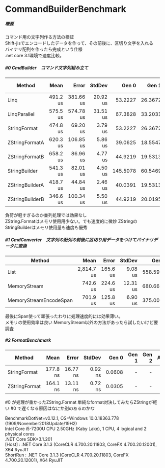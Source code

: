 # CommandBuilderBenchmark
##### 概要  
  コマンド用の文字列作る方法の検証  
  Shift-jisでエンコードしたデータを作って、その前後に、区切り文字を入れる  
  バイナリ配列を作ったら完成という仕様  
  .net core 3.1環境で速度比較。  

##### #0 CmdBuilder　コマンド文字列組み立て
|          Method |     Mean |     Error |   StdDev |    Gen 0 |   Gen 1 | Gen 2 | Allocated |
|---------------- |---------:|----------:|---------:|---------:|--------:|------:|----------:|
|            Linq | 491.2 us | 381.66 us | 20.92 us |  53.2227 | 26.3672 |     - | 281.37 KB |
|    LinqParallel | 575.5 us | 574.78 us | 31.51 us |  67.3828 | 33.2031 |     - | 343.13 KB |
|    StringFormat | 474.8 us |  69.20 us |  3.79 us |  53.2227 | 26.3672 |     - | 281.37 KB |
|  ZStringFormatA | 620.3 us | 106.85 us |  5.86 us |  39.0625 | 18.5547 |     - | 203.24 KB |
|  ZStringFormatB | 658.2 us |  86.96 us |  4.77 us |  44.9219 | 19.5313 |     - | 234.49 KB |
|   StringBuilder | 541.3 us |  82.01 us |  4.50 us | 145.5078 | 60.5469 |     - | 757.93 KB |
| ZStringBuilderA | 418.7 us |  44.84 us |  2.46 us |  40.0391 | 19.5313 |     - | 203.24 KB |
| ZStringBuilderB | 346.6 us | 100.34 us |  5.50 us |  44.9219 | 20.0195 |     - | 234.49 KB |

負荷が軽すぎるのか並列処理では効果なし  
ZString.Formatはメモリ使用用少ない。でも速度的に微妙
ZStringのStringBuilderはメモリ使用量も速度も優秀

##### #1 CmdConverter　文字列の配列の前後に区切り用データをつけてバイナリデータに変換
|                 Method |       Mean |    Error |   StdDev |    Gen 0 |    Gen 1 |    Gen 2 | Allocated |
|----------------------- |-----------:|---------:|---------:|---------:|---------:|---------:|----------:|
|                   List | 2,814.7 us | 165.6 us |  9.08 us | 558.5938 | 234.3750 | 109.3750 |   3.16 MB |
|           MemoryStream |   742.6 us | 224.6 us | 12.31 us | 680.6641 | 347.6563 | 291.9922 |   1.81 MB |
| MemoryStreamEncodeSpan |   701.9 us | 125.8 us |  6.90 us | 375.0000 | 293.9453 | 290.0391 |   1.36 MB |

最後にSpan使って頑張ったわりに処理速度的には効果薄い。  
メモリの使用効率は良い
MemoryStream以外の方法があったら試したいけど要調査

##### #2 FormatBenchmark
|        Method |     Mean |    Error |  StdDev |  Gen 0 | Gen 1 | Gen 2 | Allocated |
|-------------- |---------:|---------:|--------:|-------:|------:|------:|----------:|
|  StringFormat | 177.8 ns | 16.77 ns | 0.92 ns | 0.0608 |     - |     - |      96 B |
| ZStringFormat | 164.1 ns | 13.11 ns | 0.72 ns | 0.0305 |     - |     - |      48 B |

#0 が処理が重かったZString.Format
単純なformat対決してみたらZStringが軽い
#0 で遅くなる原因はなにか別のあるのかな


BenchmarkDotNet=v0.12.1, OS=Windows 10.0.18363.778 (1909/November2018Update/19H2)  
Intel Core i5-7200U CPU 2.50GHz (Kaby Lake), 1 CPU, 4 logical and 2 physical cores  
.NET Core SDK=3.1.201  
  [Host]   : .NET Core 3.1.3 (CoreCLR 4.700.20.11803, CoreFX 4.700.20.12001), X64 RyuJIT  
  ShortRun : .NET Core 3.1.3 (CoreCLR 4.700.20.11803, CoreFX 4.700.20.12001), X64 RyuJIT  
